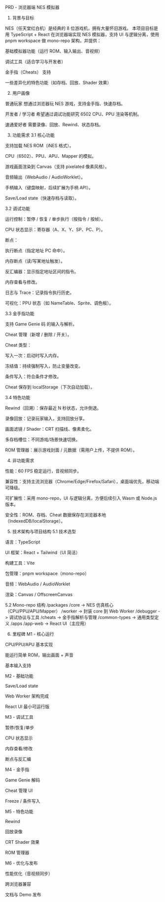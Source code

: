 PRD - 浏览器端 NES 模拟器
1. 背景与目标

NES（任天堂红白机）是经典的 8 位游戏机，拥有大量怀旧游戏。
本项目目标是用 TypeScript + React 在浏览器端实现 NES 模拟器，支持 UI 与逻辑分离，使用 pnpm workspace 做 mono-repo 架构，并提供：

基础模拟器功能（运行 ROM、输入输出、音视频）

调试工具（适合学习与开发者）

金手指（Cheats） 支持

一些差异化的特色功能（如存档、回放、Shader 效果）

2. 用户画像

普通玩家
想通过浏览器玩 NES 游戏，支持金手指、快速存档。

开发者 / 学习者
希望通过调试功能研究 6502 CPU、PPU 渲染等机制。

速通爱好者
需要录像、回放、Rewind、状态存档。

3. 功能需求
3.1 核心功能

支持加载 NES ROM（iNES 格式）。

CPU（6502）、PPU、APU、Mapper 的模拟。

游戏画面渲染到 Canvas（支持 pixelated 像素风格）。

音频输出（WebAudio / AudioWorklet）。

手柄输入（键盘映射，后续扩展为手柄 API）。

Save/Load state（快速存档与读取）。

3.2 调试功能

运行控制：暂停 / 恢复 / 单步执行（按指令 / 按帧）。

CPU 状态显示：寄存器（A、X、Y、SP、PC、P）。

断点：

执行断点（指定地址 PC 命中）。

内存断点（读/写某地址触发）。

反汇编器：显示指定地址区间的指令。

内存查看与修改。

日志与 Trace：记录指令执行历史。

可视化：PPU 状态（如 NameTable、Sprite、调色板）。

3.3 金手指功能

支持 Game Genie 码 的输入与解析。

Cheat 管理（新增 / 删除 / 开关）。

Cheat 类型：

写入一次：启动时写入内存。

冻结值：持续强制写入，防止变量改变。

条件写入：符合条件才修改。

Cheat 保存到 localStorage（下次自动加载）。

3.4 特色功能

Rewind（回溯）：保存最近 N 秒状态，允许倒退。

录像回放：记录玩家输入，支持回放分享。

画面滤镜 / Shader：CRT 扫描线、像素柔化。

多存档槽位：不同游戏/场景快速切换。

ROM 管理器：展示游戏封面 / 元数据（需用户上传，不提供 ROM）。

4. 非功能需求

性能：60 FPS 稳定运行，音视频同步。

兼容性：支持主流浏览器（Chrome/Edge/Firefox/Safari），桌面端优先，移动端可降级。

可扩展性：采用 mono-repo，UI 与逻辑分离，方便后续引入 Wasm 或 Node.js 版本。

安全性：ROM、存档、Cheat 数据保存在浏览器本地（IndexedDB/localStorage）。

5. 技术架构与项目结构
5.1 技术选型

语言：TypeScript

UI 框架：React + Tailwind（UI 简洁）

构建工具：Vite

包管理：pnpm workspace（mono-repo）

音频：WebAudio / AudioWorklet

渲染：Canvas / OffscreenCanvas

5.2 Mono-repo 结构
/packages
  /core         -> NES 仿真核心（CPU/PPU/APU/Mapper）
  /worker       -> 封装 core 到 Web Worker
  /debugger     -> 调试协议与工具
  /cheats       -> 金手指解析与管理
  /common-types -> 通用类型定义
/apps
  /app-web      -> React UI（主应用）

6. 里程碑
M1 - 核心运行

CPU/PPU/APU 基本实现

能运行简单 ROM，输出画面 + 声音

基本输入支持

M2 - 基础功能

Save/Load state

Web Worker 架构完成

React UI 最小可运行版

M3 - 调试工具

暂停/恢复/单步

CPU 状态显示

内存查看/修改

断点与反汇编

M4 - 金手指

Game Genie 解码

Cheat 管理 UI

Freeze / 条件写入

M5 - 特色功能

Rewind

回放录像

CRT Shader 效果

ROM 管理器

M6 - 优化与发布

性能优化（音视频同步）

跨浏览器兼容

文档与 Demo 发布